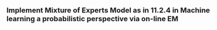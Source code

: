 ### Implement Mixture of Experts Model as in 11.2.4 in Machine learning a probabilistic perspective via on-line EM

